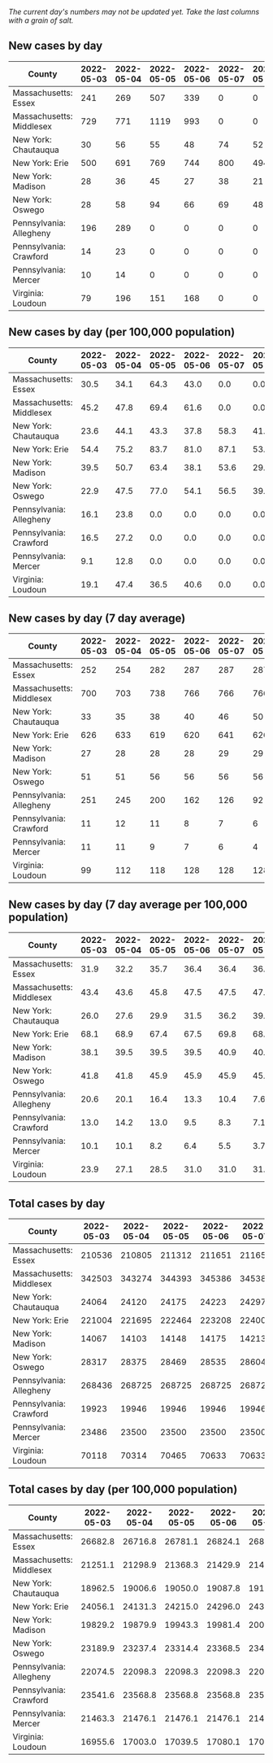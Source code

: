 _The current day's numbers may not be updated yet. Take the last columns with a grain of salt._
## New cases by day

| County | 2022-05-03 | 2022-05-04 | 2022-05-05 | 2022-05-06 | 2022-05-07 | 2022-05-08 | 2022-05-09 |
| --- | --- | --- | --- | --- | --- | --- | --- |
| Massachusetts: Essex | 241 | 269 | 507 | 339 | 0 | 0 | 885 |
| Massachusetts: Middlesex | 729 | 771 | 1119 | 993 | 0 | 0 | 2360 |
| New York: Chautauqua | 30 | 56 | 55 | 48 | 74 | 52 |  |
| New York: Erie | 500 | 691 | 769 | 744 | 800 | 494 |  |
| New York: Madison | 28 | 36 | 45 | 27 | 38 | 21 |  |
| New York: Oswego | 28 | 58 | 94 | 66 | 69 | 48 |  |
| Pennsylvania: Allegheny | 196 | 289 | 0 | 0 | 0 | 0 |  |
| Pennsylvania: Crawford | 14 | 23 | 0 | 0 | 0 | 0 |  |
| Pennsylvania: Mercer | 10 | 14 | 0 | 0 | 0 | 0 |  |
| Virginia: Loudoun | 79 | 196 | 151 | 168 | 0 | 0 | 426 |

## New cases by day (per 100,000 population)

| County | 2022-05-03 | 2022-05-04 | 2022-05-05 | 2022-05-06 | 2022-05-07 | 2022-05-08 | 2022-05-09 |
| --- | --- | --- | --- | --- | --- | --- | --- |
| Massachusetts: Essex | 30.5 | 34.1 | 64.3 | 43.0 | 0.0 | 0.0 | 112.2 |
| Massachusetts: Middlesex | 45.2 | 47.8 | 69.4 | 61.6 | 0.0 | 0.0 | 146.4 |
| New York: Chautauqua | 23.6 | 44.1 | 43.3 | 37.8 | 58.3 | 41.0 |  |
| New York: Erie | 54.4 | 75.2 | 83.7 | 81.0 | 87.1 | 53.8 |  |
| New York: Madison | 39.5 | 50.7 | 63.4 | 38.1 | 53.6 | 29.6 |  |
| New York: Oswego | 22.9 | 47.5 | 77.0 | 54.1 | 56.5 | 39.3 |  |
| Pennsylvania: Allegheny | 16.1 | 23.8 | 0.0 | 0.0 | 0.0 | 0.0 |  |
| Pennsylvania: Crawford | 16.5 | 27.2 | 0.0 | 0.0 | 0.0 | 0.0 |  |
| Pennsylvania: Mercer | 9.1 | 12.8 | 0.0 | 0.0 | 0.0 | 0.0 |  |
| Virginia: Loudoun | 19.1 | 47.4 | 36.5 | 40.6 | 0.0 | 0.0 | 103.0 |

## New cases by day (7 day average)

| County | 2022-05-03 | 2022-05-04 | 2022-05-05 | 2022-05-06 | 2022-05-07 | 2022-05-08 | 2022-05-09 |
| --- | --- | --- | --- | --- | --- | --- | --- |
| Massachusetts: Essex | 252 | 254 | 282 | 287 | 287 | 287 | 320 |
| Massachusetts: Middlesex | 700 | 703 | 738 | 766 | 766 | 766 | 853 |
| New York: Chautauqua | 33 | 35 | 38 | 40 | 46 | 50 |  |
| New York: Erie | 626 | 633 | 619 | 620 | 641 | 626 |  |
| New York: Madison | 27 | 28 | 28 | 28 | 29 | 29 |  |
| New York: Oswego | 51 | 51 | 56 | 56 | 56 | 56 |  |
| Pennsylvania: Allegheny | 251 | 245 | 200 | 162 | 126 | 92 |  |
| Pennsylvania: Crawford | 11 | 12 | 11 | 8 | 7 | 6 |  |
| Pennsylvania: Mercer | 11 | 11 | 9 | 7 | 6 | 4 |  |
| Virginia: Loudoun | 99 | 112 | 118 | 128 | 128 | 128 | 146 |

## New cases by day (7 day average per 100,000 population)

| County | 2022-05-03 | 2022-05-04 | 2022-05-05 | 2022-05-06 | 2022-05-07 | 2022-05-08 | 2022-05-09 |
| --- | --- | --- | --- | --- | --- | --- | --- |
| Massachusetts: Essex | 31.9 | 32.2 | 35.7 | 36.4 | 36.4 | 36.4 | 40.6 |
| Massachusetts: Middlesex | 43.4 | 43.6 | 45.8 | 47.5 | 47.5 | 47.5 | 52.9 |
| New York: Chautauqua | 26.0 | 27.6 | 29.9 | 31.5 | 36.2 | 39.4 |  |
| New York: Erie | 68.1 | 68.9 | 67.4 | 67.5 | 69.8 | 68.1 |  |
| New York: Madison | 38.1 | 39.5 | 39.5 | 39.5 | 40.9 | 40.9 |  |
| New York: Oswego | 41.8 | 41.8 | 45.9 | 45.9 | 45.9 | 45.9 |  |
| Pennsylvania: Allegheny | 20.6 | 20.1 | 16.4 | 13.3 | 10.4 | 7.6 |  |
| Pennsylvania: Crawford | 13.0 | 14.2 | 13.0 | 9.5 | 8.3 | 7.1 |  |
| Pennsylvania: Mercer | 10.1 | 10.1 | 8.2 | 6.4 | 5.5 | 3.7 |  |
| Virginia: Loudoun | 23.9 | 27.1 | 28.5 | 31.0 | 31.0 | 31.0 | 35.3 |

## Total cases by day

| County | 2022-05-03 | 2022-05-04 | 2022-05-05 | 2022-05-06 | 2022-05-07 | 2022-05-08 | 2022-05-09 |
| --- | --- | --- | --- | --- | --- | --- | --- |
| Massachusetts: Essex | 210536 | 210805 | 211312 | 211651 | 211651 | 211651 | 212536 |
| Massachusetts: Middlesex | 342503 | 343274 | 344393 | 345386 | 345386 | 345386 | 347746 |
| New York: Chautauqua | 24064 | 24120 | 24175 | 24223 | 24297 | 24349 |  |
| New York: Erie | 221004 | 221695 | 222464 | 223208 | 224008 | 224502 |  |
| New York: Madison | 14067 | 14103 | 14148 | 14175 | 14213 | 14234 |  |
| New York: Oswego | 28317 | 28375 | 28469 | 28535 | 28604 | 28652 |  |
| Pennsylvania: Allegheny | 268436 | 268725 | 268725 | 268725 | 268725 | 268725 |  |
| Pennsylvania: Crawford | 19923 | 19946 | 19946 | 19946 | 19946 | 19946 |  |
| Pennsylvania: Mercer | 23486 | 23500 | 23500 | 23500 | 23500 | 23500 |  |
| Virginia: Loudoun | 70118 | 70314 | 70465 | 70633 | 70633 | 70633 | 71059 |

## Total cases by day (per 100,000 population)

| County | 2022-05-03 | 2022-05-04 | 2022-05-05 | 2022-05-06 | 2022-05-07 | 2022-05-08 | 2022-05-09 |
| --- | --- | --- | --- | --- | --- | --- | --- |
| Massachusetts: Essex | 26682.8 | 26716.8 | 26781.1 | 26824.1 | 26824.1 | 26824.1 | 26936.2 |
| Massachusetts: Middlesex | 21251.1 | 21298.9 | 21368.3 | 21429.9 | 21429.9 | 21429.9 | 21576.4 |
| New York: Chautauqua | 18962.5 | 19006.6 | 19050.0 | 19087.8 | 19146.1 | 19187.1 |  |
| New York: Erie | 24056.1 | 24131.3 | 24215.0 | 24296.0 | 24383.1 | 24436.9 |  |
| New York: Madison | 19829.2 | 19879.9 | 19943.3 | 19981.4 | 20035.0 | 20064.6 |  |
| New York: Oswego | 23189.9 | 23237.4 | 23314.4 | 23368.5 | 23425.0 | 23464.3 |  |
| Pennsylvania: Allegheny | 22074.5 | 22098.3 | 22098.3 | 22098.3 | 22098.3 | 22098.3 |  |
| Pennsylvania: Crawford | 23541.6 | 23568.8 | 23568.8 | 23568.8 | 23568.8 | 23568.8 |  |
| Pennsylvania: Mercer | 21463.3 | 21476.1 | 21476.1 | 21476.1 | 21476.1 | 21476.1 |  |
| Virginia: Loudoun | 16955.6 | 17003.0 | 17039.5 | 17080.1 | 17080.1 | 17080.1 | 17183.1 |
